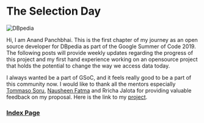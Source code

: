 # The Selection Day

![DBpedia](https://wiki.dbpedia.org/sites/default/files/DBpediaLogoFull.png)

Hi, I am Anand Panchbhai. This is the first chapter of my journey as an open source developer for DBpedia as part of the Google Summer of Code 2019. The following posts will provide weekly updates regarding the progress of this project and my first hand experience working on an opensource project that holds the potential to change the way we access data today.

I always wanted be a part of GSoC, and it feels really good to be a part of this community now. I would like to thank all the mentors especially [Tommaso Soru](http://tommaso-soru.it/), [Nausheen Fatma](https://nausheenfatma.wordpress.com/) and Rricha Jalota for providing valuable feedback on my proposal. Here is the link to my [project](https://summerofcode.withgoogle.com/projects/#4615170624585728).

### [Index Page](https://anandpanchbhai.com/A-Neural-QA-Model-for-DBpedia/)









